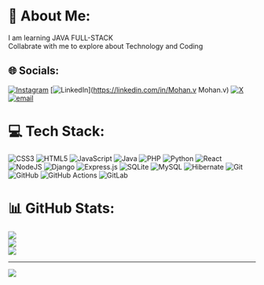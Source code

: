 # 💫 About Me:
I am learning JAVA FULL-STACK <br>Collabrate with me to explore about Technology and Coding 


## 🌐 Socials:
[![Instagram](https://img.shields.io/badge/Instagram-%23E4405F.svg?logo=Instagram&logoColor=white)](https://instagram.com/mohan_v_arya_) [![LinkedIn](https://img.shields.io/badge/LinkedIn-%230077B5.svg?logo=linkedin&logoColor=white)](https://linkedin.com/in/Mohan.v Mohan.v) [![X](https://img.shields.io/badge/X-black.svg?logo=X&logoColor=white)](https://x.com/@MohanvMoha40227) [![email](https://img.shields.io/badge/Email-D14836?logo=gmail&logoColor=white)](mailto:mohanvmohanv028@gmail.com) 

# 💻 Tech Stack:
![CSS3](https://img.shields.io/badge/css3-%231572B6.svg?style=plastic&logo=css3&logoColor=white) ![HTML5](https://img.shields.io/badge/html5-%23E34F26.svg?style=plastic&logo=html5&logoColor=white) ![JavaScript](https://img.shields.io/badge/javascript-%23323330.svg?style=plastic&logo=javascript&logoColor=%23F7DF1E) ![Java](https://img.shields.io/badge/java-%23ED8B00.svg?style=plastic&logo=openjdk&logoColor=white) ![PHP](https://img.shields.io/badge/php-%23777BB4.svg?style=plastic&logo=php&logoColor=white) ![Python](https://img.shields.io/badge/python-3670A0?style=plastic&logo=python&logoColor=ffdd54) ![React](https://img.shields.io/badge/react-%2320232a.svg?style=plastic&logo=react&logoColor=%2361DAFB) ![NodeJS](https://img.shields.io/badge/node.js-6DA55F?style=plastic&logo=node.js&logoColor=white) ![Django](https://img.shields.io/badge/django-%23092E20.svg?style=plastic&logo=django&logoColor=white) ![Express.js](https://img.shields.io/badge/express.js-%23404d59.svg?style=plastic&logo=express&logoColor=%2361DAFB) ![SQLite](https://img.shields.io/badge/sqlite-%2307405e.svg?style=plastic&logo=sqlite&logoColor=white) ![MySQL](https://img.shields.io/badge/mysql-4479A1.svg?style=plastic&logo=mysql&logoColor=white) ![Hibernate](https://img.shields.io/badge/Hibernate-59666C?style=plastic&logo=Hibernate&logoColor=white) ![Git](https://img.shields.io/badge/git-%23F05033.svg?style=plastic&logo=git&logoColor=white) ![GitHub](https://img.shields.io/badge/github-%23121011.svg?style=plastic&logo=github&logoColor=white) ![GitHub Actions](https://img.shields.io/badge/github%20actions-%232671E5.svg?style=plastic&logo=githubactions&logoColor=white) ![GitLab](https://img.shields.io/badge/gitlab-%23181717.svg?style=plastic&logo=gitlab&logoColor=white)
# 📊 GitHub Stats:
![](https://github-readme-stats.vercel.app/api?username=MOHAN-V-ARYA&theme=default&hide_border=false&include_all_commits=true&count_private=true)<br/>
![](https://github-readme-streak-stats.herokuapp.com/?user=MOHAN-V-ARYA&theme=default&hide_border=false)<br/>
![](https://github-readme-stats.vercel.app/api/top-langs/?username=MOHAN-V-ARYA&theme=default&hide_border=false&include_all_commits=true&count_private=true&layout=compact)

---
[![](https://visitcount.itsvg.in/api?id=MOHAN-V-ARYA&icon=0&color=0)](https://visitcount.itsvg.in)

<!-- Proudly created with GPRM ( https://gprm.itsvg.in ) -->
